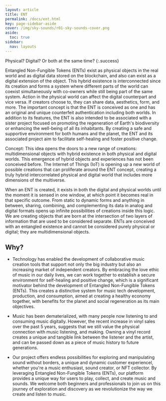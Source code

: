 ```yaml
---
layout: article
title: ENT
permalink: /docs/ent.html
key: page-sidebar-aside
cover: /img/sky-sounds/r01-sky-sounds-cover.png
aside:
  toc: true
sidebar:
  nav: layouts
---
```


Physical? Digital? Or both at the same time?
{:.success} 

Entangled Non-Fungible Tokens (ENTs) exist as physical objects in the real world and as digital data stored on the blockchain, and also can exist as a digital extension of the object. This hybrid existence is interconnected since its creation and forms a system where different parts of the world can coexist simultaneously with co-owners while still being part of the same system. Action in the physical world can affect the digital counterpart and vice versa. If creators choose to, they can share data, aesthetics, form, and more. The important concept is that the ENT is conceived as one and has an original and unique counterfeit authentication including both worlds. In addition to its features, the ENT is also intended to be associated with a sister project focused on promoting the regeneration of Earth's biodiversity or enhancing the well-being of all its inhabitants. By creating a safe and supportive environment for both humans and the planet, the ENT and its associated project aim to facilitate self-healing and foster positive change.

Concept:
This idea opens the doors to a new range of creations: multidimensional objects with hybrid existence in both physical and digital worlds. This emergence of hybrid objects and experiences has not been conceived before. The Internet of Things (IoT) is opening up a new world of possible creations that can proliferate around the ENT concept, creating a truly hybrid intercorrelated physical and digital world that includes more dimensions of the multiverse.

When an ENT is created, it exists in both the digital and physical worlds until the moment it is sensed in one window, at which point it becomes real in that specific outcome. From static to dynamic forms and anything in between, sharing, combining, and complementing its data in analog and digital formats opens up infinite possibilities of creations inside this logic. We are creating objects that are born at the intersection of two layers of information that are used to be considered separate. ENTs are conceived with an entangled existence and cannot be considered purely physical or digital; they are multidimensional objects.


## Why? 

* Technology has enabled the development of collaborative music creation tools that support not only the big industry but also an increasing market of independent creators. By embracing the love ethic of music in our daily lives, we can work together to establish a secure environment for self-healing and positive change, which is a significant motivator behind the development of Entangled Non-Fungible Tokens (ENTs). This creates a distinctive system for music tech development, production, and consumption, aimed at creating a healthy economy together, with benefits for the planet and social regeneration as its main objectives.

* Music has been dematerialized, with many people now listening to and consuming music digitally. However, the recent increase in vinyl sales over the past 5 years, suggests that we still value the physical connection with music listening, and making. Owning a vinyl record creates a unique and tangible link between the listener and the artist, and can be passed down as a piece of music history to future generations.

* Our project offers endless possibilities for exploring and manipulating sound without borders, a unique and dynamic customer experiencel, whether you're a music enthusiast, sound creator, or NFT collector. By leveraging Entangled Non-Fungible Tokens (ENTs), our platform provides a unique way for users to play, collect, and create music and sounds. We welcome both beginners and professionals to join us on this journey of exploration and discovery as we revolutionize the way we create and listen to music.
